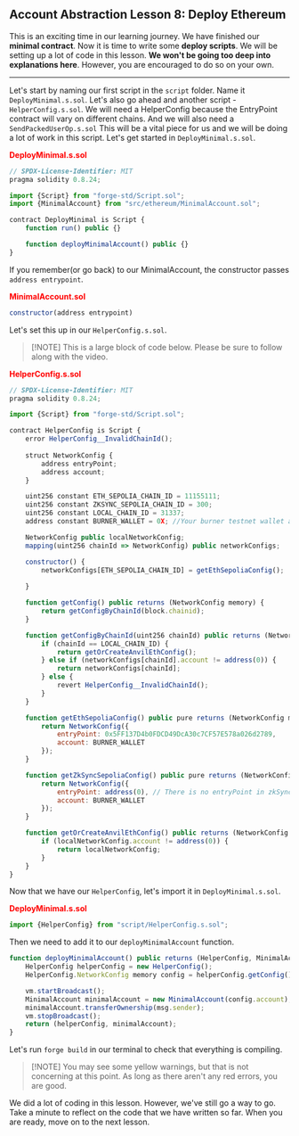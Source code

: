 ## Account Abstraction Lesson 8: Deploy Ethereum

This is an exciting time in our learning journey. We have finished our **minimal contract**. Now it is time to write some **deploy scripts**. We will be setting up a lot of code in this lesson. **We won't be going too deep into explanations here**. However, you are encouraged to do so on your own. 

---
Let's start by naming our first script in the `script` folder. Name it `DeployMinimal.s.sol`. Let's also go ahead and another script - `HelperConfig.s.sol`. We will need a HelperConfig because the EntryPoint contract will vary on different chains. And we will also need a `SendPackedUserOp.s.sol` This will be a vital piece for us and we will be doing a lot of work in this script. Let's get started in `DeployMinimal.s.sol`.

**<span style="color:red">DeployMinimal.s.sol</span>**
```js
// SPDX-License-Identifier: MIT
pragma solidity 0.8.24;

import {Script} from "forge-std/Script.sol";
import {MinimalAccount} from "src/ethereum/MinimalAccount.sol";

contract DeployMinimal is Script {
    function run() public {}

    function deployMinimalAccount() public {}
}
```
If you remember(or go back) to our MinimalAccount, the constructor passes `address entrypoint`.

**<span style="color:red">MinimalAccount.sol</span>**
```js
constructor(address entrypoint)
```

Let's set this up in our `HelperConfig.s.sol`. 

>[!NOTE] This is a large block of code below. Please be sure to follow along with the video. 

**<span style="color:red">HelperConfig.s.sol</span>**
```js
// SPDX-License-Identifier: MIT
pragma solidity 0.8.24;

import {Script} from "forge-std/Script.sol";

contract HelperConfig is Script {
    error HelperConfig__InvalidChainId();    
          
    struct NetworkConfig {
        address entryPoint;  
        address account;      
    }

    uint256 constant ETH_SEPOLIA_CHAIN_ID = 11155111;
    uint256 constant ZKSYNC_SEPOLIA_CHAIN_ID = 300;
    uint256 constant LOCAL_CHAIN_ID = 31337;
    address constant BURNER_WALLET = 0X; //Your burner testnet wallet address here  

    NetworkConfig public localNetworkConfig;
    mapping(uint256 chainId => NetworkConfig) public networkConfigs;

    constructor() {
        networkConfigs[ETH_SEPOLIA_CHAIN_ID] = getEthSepoliaConfig();   
               
    }

    function getConfig() public returns (NetworkConfig memory) {
        return getConfigByChainId(block.chainid);
    }

    function getConfigByChainId(uint256 chainId) public returns (NetworkConfig memory) {
        if (chainId == LOCAL_CHAIN_ID) {
            return getOrCreateAnvilEthConfig();
        } else if (networkConfigs[chainId].account != address(0)) {
            return networkConfigs[chainId];
        } else {
            revert HelperConfig__InvalidChainId();
        }
    }

    function getEthSepoliaConfig() public pure returns (NetworkConfig memory) {
        return NetworkConfig({
            entryPoint: 0x5FF137D4b0FDCD49DcA30c7CF57E578a026d2789,
            account: BURNER_WALLET
        });
    }

    function getZkSyncSepoliaConfig() public pure returns (NetworkConfig memory) {
        return NetworkConfig({
            entryPoint: address(0), // There is no entryPoint in zkSync! 
            account: BURNER_WALLET           
        });
    }

    function getOrCreateAnvilEthConfig() public returns (NetworkConfig memory) {
        if (localNetworkConfig.account != address(0)) {
            return localNetworkConfig;
        }
    }
}
```

Now that we have our `HelperConfig`, let's import it in `DeployMinimal.s.sol`.

**<span style="color:red">DeployMinimal.s.sol</span>**
```js
import {HelperConfig} from "script/HelperConfig.s.sol";
```

Then we need to add it to our `deployMinimalAccount` function.

```js
function deployMinimalAccount() public returns (HelperConfig, MinimalAccount) {
    HelperConfig helperConfig = new HelperConfig();
    HelperConfig.NetworkConfig memory config = helperConfig.getConfig();

    vm.startBroadcast();
    MinimalAccount minimalAccount = new MinimalAccount(config.account);
    minimalAccount.transferOwnership(msg.sender);
    vm.stopBroadcast();    
    return (helperConfig, minimalAccount);
}
```

Let's run `forge build` in our terminal to check that everything is compiling. 
>[!NOTE] You may see some yellow warnings, but that is not concerning at this point. As long as there aren't any red errors, you are good.

We did a lot of coding in this lesson. However, we've still go a way to go. Take a minute to reflect on the code that we have written so far. When you are ready, move on to the next lesson. 



